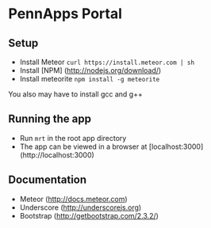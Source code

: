 PennApps Portal
=============

Setup
-----
* Install Meteor `curl https://install.meteor.com | sh`
* Install [NPM] (http://nodejs.org/download/)
* Install meteorite `npm install -g meteorite`

You also may have to install gcc and g++

Running the app
---------------
* Run `mrt` in the root app directory
* The app can be viewed in a browser at [localhost:3000] (http://localhost:3000)

Documentation
--------------
* Meteor (http://docs.meteor.com)
* Underscore (http://underscorejs.org)
* Bootstrap (http://getbootstrap.com/2.3.2/)
